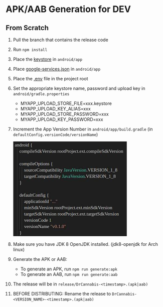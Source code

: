 # APK/AAB Generation for DEV

## From Scratch

1. Pull the branch that contains the release code
1. Run `npm install`
1. Place the  [keystore](../file-source/keystore.md) in `android/app` 
1. Place [google-services.json](../file-source/google-services.md) in `android/app`
1. Place the [.env](../file-source/environment-variables.md)  file in the project root
1. Set the appropriate keystore name, password and upload key in `android/gradle.properties`
    - MYAPP_UPLOAD_STORE_FILE=xxx.keystore
    - MYAPP_UPLOAD_KEY_ALIAS=xxx
    - MYAPP_UPLOAD_STORE_PASSWORD=xxx
    - MYAPP_UPLOAD_KEY_PASSWORD=xxx
1. Increment the App Version Number in `android/app/build.gradle` (in `defaultConfig.versionCode/versionName`)

    ![android/app/build.gradle](../assets/images/defaultConfigVersion.jpg)

1. Make sure you have JDK 8 OpenJDK installed. (jdk8-openjdk for Arch linux)

1. Generate the APK or AAB:
   - To generate an APK, run `npm run generate:apk`
   - To generate an AAB, run `npm run generate:aab`

1. The release will be in `release/DrCannabis-<timestamp>.(apk|aab)`

1. BEFORE DISTRIBUTING: Rename the release to `DrCannabis-<VERSION_NAME>-<timestamp>.(apk|aab)`
